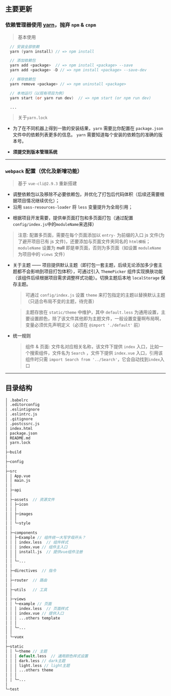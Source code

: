 ## 主要更新

### 依赖管理器使用 [yarn](https://yarn.bootcss.com/docs/)，抛弃 `npm` & `cnpm`

> 基本使用

```v
  // 安装全部依赖
  yarn (yarn install) // => npm install

  // 添加依赖包
  yarn add <package>  // => npm install <package> --save
  yarn add <package> -D // => npm install <package> --save-dev

  // 移除依赖包
  yarn remove <package> // => npm uninstall <package>

  // 本地运行（以现有项目为例）
  yarn start (or yarn run dev)  // => npm start (or npm run dev)

  ...
```

> 关于`yarn.lock`

- 为了在不同机器上得到一致的安装结果，`yarn` 需要比你配置在 `package.json` 文件中的依赖列表更多的信息。 `yarn` 需要知道每个安装的依赖包的准确的版本号。

- **须提交到版本管理系统**

---

### `webpack` 配置（优化及新增功能）

> 基于 `vue-cli@2.9.3` 重新搭建

- 调整依赖包以及移除不必要依赖包，并优化了打包后代码体积（后续还需要根据项目情况继续优化）；
- 沿用 `sass-resources-loader` 将 `less` 变量提升为全局引用；

* 根据项目开发需要，提供单页面打包和多页面打包（通过配置`config/index.js`中的`moduleName`来选择）

> 注意: 配置多页面，需要在每个页面添加以 `entry-` 为前缀的入口 js 文件(为了避开项目已有 js 文件)，还要添加与页面文件夹同名的 `html模板`；`moduleName` 设置为 **null** 即是单页面，否则为多页面（如设置 `moduleName` 为项目中的 `views` 文件）

- 关于主题 —— 项目提供默认主题（即打包一套主题，后续无论添加多少套主题都不会影响到项目打包体积），可通过引入 `ThemePicker` 组件实现换肤功能（该组件后续根据项目需求调整样式功能）。切换主题后本地 `localStorage` 保存主题。

  > 可通过 `config/index.js` 设置 `theme` 来打包指定的主题以替换默认主题（只适合布局不变的主题，待完善）

  > 主题存放在 `static/theme` 中维护，其中 `default.less` 为通用设置，主要设置颜色，除了该文件其他即为主题文件，一般设置变量啊布局啊，变量必须优先声明定义（必须在 `@import './default'` 前）

- 统一规则

  > 组件 & 页面: 文件名对应相关名称，该文件下提供 `index` 入口，比如一个搜索组件，文件名为 `Search` ，文件下提供 `index.vue` 入口，引用该组件时只需 `import Search from '../Search'`，它会自动找到`index`入口

---

## 目录结构

```v
│ .babelrc
│ .editorconfig
│ .eslintignore
│ .eslintrc.js
│ .gitignore
│ .postcssrc.js
│ index.html
│ package.json
│ README.md
│ yarn.lock
│  
├─build
│  
├─config
│  
├─src
│ │ App.vue
│ │ main.js
│ │  
│ ├─api
│ │  
│ ├─assets  // 资源文件
│ │ ├─icon
│ │ │  
│ │ ├─images
│ │ │  
│ │ └─style
│ │  
│ ├─components  
│ │ ├─Example // 组件统一大写字母开头？
│ │ │ index.less  // 组件样式
│ │ │ index.vue // 组件主入口
│ │ │ install.js  // 提供vue组件注册
│ │ │  
│ │ └─...
│ │  
│ ├─directives  // 指令
│ │  
│ ├─router  // 路由
│ │  
│ ├─utils   // 工具
│ │  
│ ├─views
│ │ └─example // 页面
│ │ │ index.less  // 页面样式
│ │ │ index.vue // 提供入口
│ │ │ ...others template
│ │ │  
│ │ └─...
│ │  
│ └─vuex
│  
├─static
│ │ └─theme // 主题
│ │ │ default.less  // 通用颜色样式设置
│ │ │ dark.less // dark主题
│ │ │ light.less // light主题
│ │ │ ...others theme
│ │ │  
│ │ └─...
│  
└─test
```
